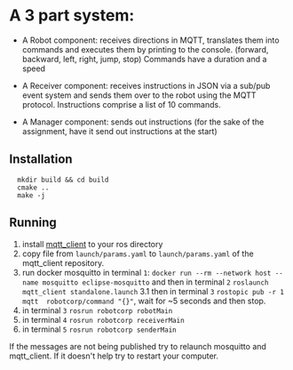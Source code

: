 # A 3 part system:

- A Robot component: receives directions in MQTT, translates them into commands and executes them by printing to the console. (forward, backward, left, right, jump, stop)
Commands have a duration and a speed

- A Receiver component: receives instructions in JSON via a sub/pub event system and sends them over to the robot using  the MQTT protocol.
Instructions comprise a list of 10 commands.

- A Manager component: sends out instructions (for the sake of the assignment, have it send out instructions at the start)

## Installation
```
  mkdir build && cd build  
  cmake .. 
  make -j
```  

## Running
1. install [mqtt_client](https://github.com/ika-rwth-aachen/mqtt_client) to your ros directory
2. copy file from `launch/params.yaml` to `launch/params.yaml` of the mqtt_client repository.
3. run docker mosquitto in terminal `1`: ```docker run --rm --network host --name mosquitto eclipse-mosquitto``` and then in terminal `2` ``` roslaunch mqtt_client standalone.launch ```
3.1 then in terminal `3` `rostopic pub -r 1 mqtt  robotcorp/command "{}"`, wait for ~5 seconds and then stop.
4. in terminal `3` `rosrun robotcorp robotMain`
5. in terminal `4` `rosrun robotcorp receiverMain`
6. in terminal `5` `rosrun robotcorp senderMain`

If the messages are not being published try to relaunch mosquitto and mqtt_client. If it doesn't help try to restart your computer.
